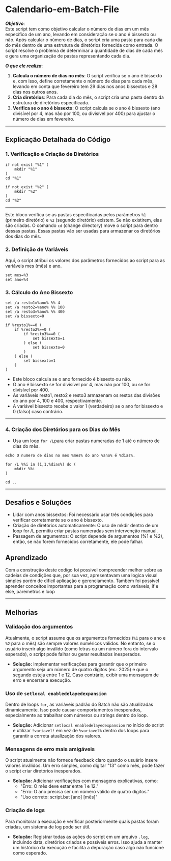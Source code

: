 # Calendario-em-Batch-File

___Objetivo___:  
Este script tem como objetivo calcular o número de dias em um mês específico de um ano, levando em consideração se o ano é bissexto ou não. Após calcular o número de dias, o script cria uma pasta para cada dia do mês dentro de uma estrutura de diretórios fornecida como entrada. O script resolve o problema de determinar a quantidade de dias de cada mês e gera uma organização de pastas representando cada dia.

___O que ele realiza___:
1. **Calcula o número de dias no mês**: O script verifica se o ano é bissexto e, com isso, define corretamente o número de dias para cada mês, levando em conta que fevereiro tem 29 dias nos anos bissextos e 28 dias nos outros anos.
2. **Cria diretórios**: Para cada dia do mês, o script cria uma pasta dentro da estrutura de diretórios especificada.
3. **Verifica se o ano é bissexto**: O script calcula se o ano é bissexto (ano divisível por 4, mas não por 100, ou divisível por 400) para ajustar o número de dias em fevereiro.

---

## Explicação Detalhada do Código

### 1. Verificação e Criação de Diretórios
```batch
if not exist "%1" (
    mkdir "%1"
)
cd "%1"

if not exist "%2" (
    mkdir "%2"
)
cd "%2"
```

---

Este bloco verifica se as pastas especificadas pelos parâmetros `%1` (primeiro diretório) e `%2` (segundo diretório) existem. Se não existirem, elas são criadas. O comando `cd` (change directory) move o script para dentro dessas pastas. Essas pastas vão ser usadas para armazenar os diretórios dos dias do mês.

### 2. Definição de Variáveis
Aqui, o script atribui os valores dos parâmetros fornecidos ao script para as variáveis mes (mês) e ano.

```batch
set mes=%3
set ano=%4
```
### 3. Cálculo do Ano Bissexto

```batch
set /a resto1=%ano% %% 4
set /a resto2=%ano% %% 100
set /a resto3=%ano% %% 400
set /a bissexto=0

if %resto1%==0 (
    if %resto2%==0 (
        if %resto3%==0 (
            set bissexto=1
        ) else (
            set bissexto=0
        )
    ) else (
        set bissexto=1
    )
)
```
- Este bloco calcula se o ano fornecido é bissexto ou não.
- O ano é bissexto se for divisível por 4, mas não por 100, ou se for divisível por 400.
- As variáveis resto1, resto2 e resto3 armazenam os restos das divisões do ano por 4, 100 e 400, respectivamente.
- A variável bissexto recebe o valor 1 (verdadeiro) se o ano for bissexto e 0 (falso) caso contrário.
---

### 4. Criação dos Diretórios para os Dias do Mês

- Usa um loop ```for /L```para criar pastas numeradas de 1 até o número de dias do mês.
```batch
echo O numero de dias no mes %mes% do ano %ano% é %dias%.

for /L %%i in (1,1,%dias%) do (
    mkdir %%i
)

cd ..
```
---

## Desafios e Soluções

- Lidar com anos bissextos: Foi necessário usar três condições para verificar corretamente se o ano é bissexto.
- Criação de diretórios automaticamente: O uso de mkdir dentro de um loop for /L permitiu criar pastas numeradas sem intervenção manual.
- Passagem de argumentos: O script depende de argumentos (%1 e %2), então, se não forem fornecidos corretamente, ele pode falhar.

## Aprendizado
 Com a construção deste codigo foi possivel compreender melhor sobre as cadeias de condições que, por sua vez, apresentavam uma logica visual simples porém de dificil aplicação e gerenciamento. Também foi possivel aprender conceitos importantes para a programação como variaveis, if e else, paremetros e loop

---

## Melhorias

### Validação dos argumentos  
Atualmente, o script assume que os argumentos fornecidos (`%1` para o ano e `%2` para o mês) são sempre valores numéricos válidos. No entanto, se o usuário inserir algo inválido (como letras ou um número fora do intervalo esperado), o script pode falhar ou gerar resultados inesperados.  
- **Solução:** Implementar verificações para garantir que o primeiro argumento seja um número de quatro dígitos (ex.: 2025) e que o segundo esteja entre 1 e 12. Caso contrário, exibir uma mensagem de erro e encerrar a execução.  

### Uso de `setlocal enabledelayedexpansion`  
Dentro de loops `for`, as variáveis padrão do Batch não são atualizadas dinamicamente. Isso pode causar comportamentos inesperados, especialmente ao trabalhar com números ou strings dentro do loop.  
- **Solução:** Adicionar `setlocal enabledelayedexpansion` no início do script e utilizar `!variavel!` em vez de `%variavel%` dentro dos loops para garantir a correta atualização dos valores.  

### Mensagens de erro mais amigáveis  
O script atualmente não fornece feedback claro quando o usuário insere valores inválidos. Um erro simples, como digitar "13" como mês, pode fazer o script criar diretórios inesperados.  
- **Solução:** Adicionar verificações com mensagens explicativas, como:  
  - "Erro: O mês deve estar entre 1 e 12."  
  - "Erro: O ano precisa ser um número válido de quatro dígitos."  
  - "Uso correto: script.bat [ano] [mês]"  

### Criação de logs  
Para monitorar a execução e verificar posteriormente quais pastas foram criadas, um sistema de log pode ser útil.  
- **Solução:** Registrar todas as ações do script em um arquivo `.log`, incluindo data, diretórios criados e possíveis erros. Isso ajuda a manter um histórico da execução e facilita a depuração caso algo não funcione como esperado.  
